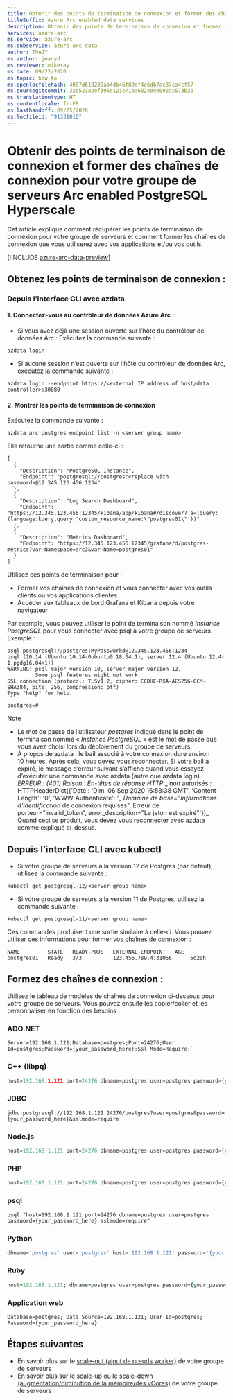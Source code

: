 ```yaml
---
title: Obtenir des points de terminaison de connexion et former des chaînes de connexion pour votre groupe de serveurs Arc enabled PostgreSQL Hyperscale
titleSuffix: Azure Arc enabled data services
description: Obtenir des points de terminaison de connexion et former des chaînes de connexion pour votre groupe de serveurs Arc enabled PostgreSQL Hyperscale
services: azure-arc
ms.service: azure-arc
ms.subservice: azure-arc-data
author: TheJY
ms.author: jeanyd
ms.reviewer: mikeray
ms.date: 09/22/2020
ms.topic: how-to
ms.openlocfilehash: 4087d618209ab4db46f89ef4e6db7ac87ca4cf57
ms.sourcegitcommit: 32c521a2ef396d121e71ba682e098092ac673b30
ms.translationtype: HT
ms.contentlocale: fr-FR
ms.lasthandoff: 09/25/2020
ms.locfileid: "91331010"
---
```

# <a name="get-connection-endpoints-and-form-connection-strings-for-your-arc-enabled-postgresql-hyperscale-server-group"></a>Obtenir des points de terminaison de connexion et former des chaînes de connexion pour votre groupe de serveurs Arc enabled PostgreSQL Hyperscale

Cet article explique comment récupérer les points de terminaison de connexion pour votre groupe de serveurs et comment former les chaînes de connexion que vous utiliserez avec vos applications et/ou vos outils.


[!INCLUDE [azure-arc-data-preview](../../../includes/azure-arc-data-preview.md)]

## <a name="get-connection-end-points"></a>Obtenez les points de terminaison de connexion :

### <a name="from-cli-with-azdata"></a>Depuis l’interface CLI avec azdata
#### <a name="1-connect-to-your-arc-data-controller"></a>1. Connectez-vous au contrôleur de données Azure Arc :
- Si vous avez déjà une session ouverte sur l’hôte du contrôleur de données Arc : Exécutez la commande suivante :
```console
azdata login
```

- Si aucune session n’est ouverte sur l’hôte du contrôleur de données Arc, exécutez la commande suivante : 
```console
azdata login --endpoint https://<external IP address of host/data controller>:30080
```

#### <a name="2-show-the-connection-endpoints"></a>2. Montrer les points de terminaison de connexion
Exécutez la commande suivante :
```console
azdata arc postgres endpoint list -n <server group name>
```
Elle retourne une sortie comme celle-ci :
```console
[
  {
    "Description": "PostgreSQL Instance",
    "Endpoint": "postgresql://postgres:<replace with password>@12.345.123.456:1234"
  },
  {
    "Description": "Log Search Dashboard",
    "Endpoint": "https://12.345.123.456:12345/kibana/app/kibana#/discover?_a=(query:(language:kuery,query:'custom_resource_name:\"postgres01\"'))"
  },
  {
    "Description": "Metrics Dashboard",
    "Endpoint": "https://12.345.123.456:12345/grafana/d/postgres-metrics?var-Namespace=arc3&var-Name=postgres01"
  }
]
```
Utilisez ces points de terminaison pour :
- Former vos chaînes de connexion et vous connecter avec vos outils clients ou vos applications clientes
- Accéder aux tableaux de bord Grafana et Kibana depuis votre navigateur

Par exemple, vous pouvez utiliser le point de terminaison nommé _Instance PostgreSQL_ pour vous connecter avec psql à votre groupe de serveurs. Exemple :
```console
psql postgresql://postgres:MyPassworkd@12.345.123.456:1234
psql (10.14 (Ubuntu 10.14-0ubuntu0.18.04.1), server 12.4 (Ubuntu 12.4-1.pgdg16.04+1))
WARNING: psql major version 10, server major version 12.
         Some psql features might not work.
SSL connection (protocol: TLSv1.2, cipher: ECDHE-RSA-AES256-GCM-SHA384, bits: 256, compression: off)
Type "help" for help.

postgres=#
```
> [!NOTE]
>
> - Le mot de passe de l’utilisateur _postgres_ indiqué dans le point de terminaison nommé « _Instance PostgreSQL_ » est le mot de passe que vous avez choisi lors du déploiement du groupe de serveurs.
> - À propos de azdata : le bail associé à votre connexion dure environ 10 heures. Après cela, vous devez vous reconnecter. Si votre bail a expiré, le message d’erreur suivant s’affiche quand vous essayez d’exécuter une commande avec azdata (autre que azdata login) : _ERREUR : (401)_ 
> _Raison : En-têtes de réponse HTTP_
> _ non autorisés : HTTPHeaderDict({'Date': 'Dim, 06 Sep 2020 16:58:38 GMT', 'Content-Length': '0', 'WWW-Authenticate': '_ 
> _Domaine de base="Informations d’identification_ de connexion requises", Erreur de porteur="invalid_token", error_description="Le jeton est expiré"'})_ Quand ceci se produit, vous devez vous reconnecter avec azdata comme expliqué ci-dessus.

## <a name="from-cli-with-kubectl"></a>Depuis l’interface CLI avec kubectl
- Si votre groupe de serveurs a la version 12 de Postgres (par défaut), utilisez la commande suivante :
```console
kubectl get postgresql-12/<server group name>
```
- Si votre groupe de serveurs a la version 11 de Postgres, utilisez la commande suivante :
```console
kubectl get postgresql-11/<server group name>
```

Ces commandes produisent une sortie similaire à celle-ci. Vous pouvez utiliser ces informations pour former vos chaînes de connexion :
```console
NAME         STATE   READY-PODS   EXTERNAL-ENDPOINT   AGE
postgres01   Ready   3/3          123.456.789.4:31066      5d20h
``` 


## <a name="form-connection-strings"></a>Formez des chaînes de connexion :
Utilisez le tableau de modèles de chaînes de connexion ci-dessous pour votre groupe de serveurs. Vous pouvez ensuite les copier/coller et les personnaliser en fonction des besoins :

### <a name="adonet"></a>ADO.NET

```ado.net
Server=192.168.1.121;Database=postgres;Port=24276;User Id=postgres;Password={your_password_here};Ssl Mode=Require;`
```

### <a name="c-libpq"></a>C++ (libpq)

```cpp
host=192.168.1.121 port=24276 dbname=postgres user=postgres password={your_password_here} sslmode=require
```

### <a name="jdbc"></a>JDBC

```jdbc
jdbc:postgresql://192.168.1.121:24276/postgres?user=postgres&password={your_password_here}&sslmode=require
```

### <a name="nodejs"></a>Node.js

```node.js
host=192.168.1.121 port=24276 dbname=postgres user=postgres password={your_password_here} sslmode=require
```

### <a name="php"></a>PHP

```php
host=192.168.1.121 port=24276 dbname=postgres user=postgres password={your_password_here} sslmode=require
```

### <a name="psql"></a>psql

```psql
psql "host=192.168.1.121 port=24276 dbname=postgres user=postgres password={your_password_here} sslmode=require"
```

### <a name="python"></a>Python

```python
dbname='postgres' user='postgres' host='192.168.1.121' password='{your_password_here}' port='24276' sslmode='true'
```

### <a name="ruby"></a>Ruby

```ruby
host=192.168.1.121; dbname=postgres user=postgres password={your_password_here} port=24276 sslmode=require
```

### <a name="web-app"></a>Application web

```webapp
Database=postgres; Data Source=192.168.1.121; User Id=postgres; Password={your_password_here}
```

## <a name="next-steps"></a>Étapes suivantes
- En savoir plus sur le [scale-out (ajout de nœuds worker)](scale-out-postgresql-hyperscale-server-group.md) de votre groupe de serveurs
- En savoir plus sur le [scale-up ou le scale-down (augmentation/diminution de la mémoire/des vCores)](scale-up-down-postgresql-hyperscale-server-group-using-cli.md) de votre groupe de serveurs


